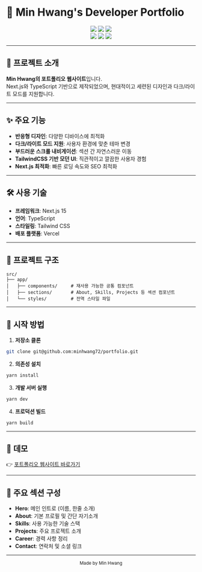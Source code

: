 # 🚀 Min Hwang's Developer Portfolio

<div align="center">
  <img src="https://img.shields.io/badge/Next.js-000000?style=for-the-badge&logo=next.js&logoColor=white" />
  <img src="https://img.shields.io/badge/TypeScript-3178C6?style=for-the-badge&logo=typescript&logoColor=white" />
  <img src="https://img.shields.io/badge/Tailwind CSS-06B6D4?style=for-the-badge&logo=tailwindcss&logoColor=white" />
  <br />
  <img src="https://img.shields.io/github/deployments/minhwang72/portfolio/production?label=Vercel&logo=vercel&style=for-the-badge" />
  <img src="https://img.shields.io/github/license/minhwang72/portfolio?style=for-the-badge" />
  <img src="https://img.shields.io/github/last-commit/minhwang72/portfolio?style=for-the-badge" />
</div>

---

## 🌟 프로젝트 소개

**Min Hwang의 포트폴리오 웹사이트**입니다.  
Next.js와 TypeScript 기반으로 제작되었으며, 현대적이고 세련된 디자인과 다크/라이트 모드를 지원합니다.

---

## ✨ 주요 기능

- **반응형 디자인**: 다양한 디바이스에 최적화
- **다크/라이트 모드 지원**: 사용자 환경에 맞춘 테마 변경
- **부드러운 스크롤 내비게이션**: 섹션 간 자연스러운 이동
- **TailwindCSS 기반 모던 UI**: 직관적이고 깔끔한 사용자 경험
- **Next.js 최적화**: 빠른 로딩 속도와 SEO 최적화

---

## 🛠️ 사용 기술

- **프레임워크**: Next.js 15
- **언어**: TypeScript
- **스타일링**: Tailwind CSS
- **배포 플랫폼**: Vercel

---

## 📁 프로젝트 구조

```
src/
├── app/
│   ├── components/     # 재사용 가능한 공통 컴포넌트
│   ├── sections/       # About, Skills, Projects 등 섹션 컴포넌트
│   └── styles/         # 전역 스타일 파일
```

---

## 🚀 시작 방법

1. **저장소 클론**
```bash
git clone git@github.com:minhwang72/portfolio.git
```

2. **의존성 설치**
```bash
yarn install
```

3. **개발 서버 실행**
```bash
yarn dev
```

4. **프로덕션 빌드**
```bash
yarn build
```

---

## 📱 데모

👉 [포트폴리오 웹사이트 바로가기](https://minhwang72.github.io/portfolio)

---

## 📝 주요 섹션 구성

- **Hero**: 메인 인트로 (이름, 한줄 소개)
- **About**: 기본 프로필 및 간단 자기소개
- **Skills**: 사용 가능한 기술 스택
- **Projects**: 주요 프로젝트 소개
- **Career**: 경력 사항 정리
- **Contact**: 연락처 및 소셜 링크

---

<div align="center">
  <sub>Made by Min Hwang</sub>
</div>